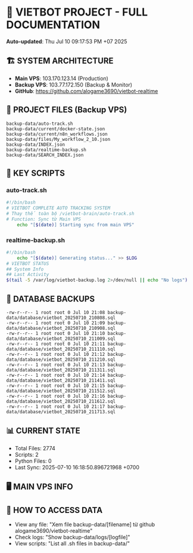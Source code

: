 # 🤖 VIETBOT PROJECT - FULL DOCUMENTATION
**Auto-updated**: Thu Jul 10 09:17:53 PM +07 2025

## 🏗️ SYSTEM ARCHITECTURE
- **Main VPS**: 103.170.123.14 (Production)
- **Backup VPS**: 103.77.172.150 (Backup & Monitor)
- **GitHub**: https://github.com/alogame3690/vietbot-realtime

## 📁 PROJECT FILES (Backup VPS)
```
backup-data/auto-track.sh
backup-data/current/docker-state.json
backup-data/current/n8n_workflows.json
backup-data/files/My_workflow_2_10.json
backup-data/INDEX.json
backup-data/realtime-backup.sh
backup-data/SEARCH_INDEX.json
```

## 🔧 KEY SCRIPTS
### auto-track.sh
```bash
#!/bin/bash
# VIETBOT COMPLETE AUTO TRACKING SYSTEM
# Thay thế toàn bộ /vietbot-brain/auto-track.sh
# Function: Sync từ Main VPS
    echo "[$(date)] Starting sync from main VPS"
```
### realtime-backup.sh
```bash
#!/bin/bash
    echo "[$(date)] Generating status..." >> $LOG
# VIETBOT STATUS
## System Info
## Last Activity
$(tail -5 /var/log/vietbot-backup.log 2>/dev/null || echo "No logs")
```

## 💾 DATABASE BACKUPS
```
-rw-r--r-- 1 root root 0 Jul 10 21:08 backup-data/database/vietbot_20250710_210808.sql
-rw-r--r-- 1 root root 0 Jul 10 21:09 backup-data/database/vietbot_20250710_210908.sql
-rw-r--r-- 1 root root 0 Jul 10 21:10 backup-data/database/vietbot_20250710_211009.sql
-rw-r--r-- 1 root root 0 Jul 10 21:11 backup-data/database/vietbot_20250710_211110.sql
-rw-r--r-- 1 root root 0 Jul 10 21:12 backup-data/database/vietbot_20250710_211210.sql
-rw-r--r-- 1 root root 0 Jul 10 21:13 backup-data/database/vietbot_20250710_211311.sql
-rw-r--r-- 1 root root 0 Jul 10 21:14 backup-data/database/vietbot_20250710_211411.sql
-rw-r--r-- 1 root root 0 Jul 10 21:15 backup-data/database/vietbot_20250710_211512.sql
-rw-r--r-- 1 root root 0 Jul 10 21:16 backup-data/database/vietbot_20250710_211612.sql
-rw-r--r-- 1 root root 0 Jul 10 21:17 backup-data/database/vietbot_20250710_211713.sql
```

## 📊 CURRENT STATE
- Total Files: 2774
- Scripts: 2
- Python Files: 0
- Last Sync: 2025-07-10 16:18:50.896721968 +0700

## 🖥️ MAIN VPS INFO


## 🚨 HOW TO ACCESS DATA
- View any file: "Xem file backup-data/[filename] từ github alogame3690/vietbot-realtime"
- Check logs: "Show backup-data/logs/[logfile]"
- View scripts: "List all .sh files in backup-data/"
